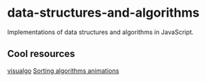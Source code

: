 # data-structures-and-algorithms
Implementations of data structures and algorithms in JavaScript. 

## Cool resources
[visualgo](https://visualgo.net/en/sorting)
[Sorting algorithms animations](https://www.toptal.com/developers/sorting-algorithms)
